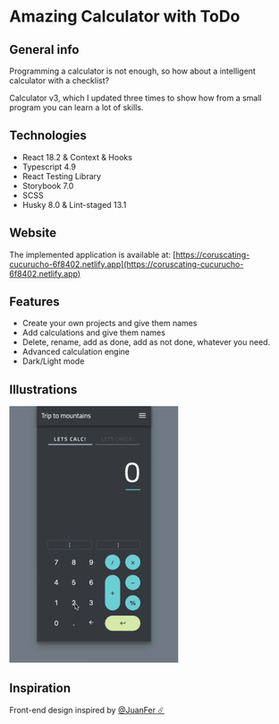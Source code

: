 # Amazing Calculator with ToDo

## General info

Programming a calculator is not enough, so how about a intelligent calculator
with a checklist?

Calculator v3, which I updated three times to show how from a small program you
can learn a lot of skills.

## Technologies

- React 18.2 & Context & Hooks
- Typescript 4.9
- React Testing Library
- Storybook 7.0
- SCSS
- Husky 8.0 & Lint-staged 13.1

## Website

The implemented application is available at:
[https://coruscating-cucurucho-6f8402.netlify.app](https://coruscating-cucurucho-6f8402.netlify.app)

## Features

- Create your own projects and give them names
- Add calculations and give them names
- Delete, rename, add as done, add as not done, whatever you need.
- Advanced calculation engine
- Dark/Light mode

## Illustrations

<img src="./public/assets/preview.gif" width="60%" height="60%" />

## Inspiration

Front-end design inspired by
[@JuanFer ☄️](https://dribbble.com/shots/6153949-Calculate-Check-Repeat)
